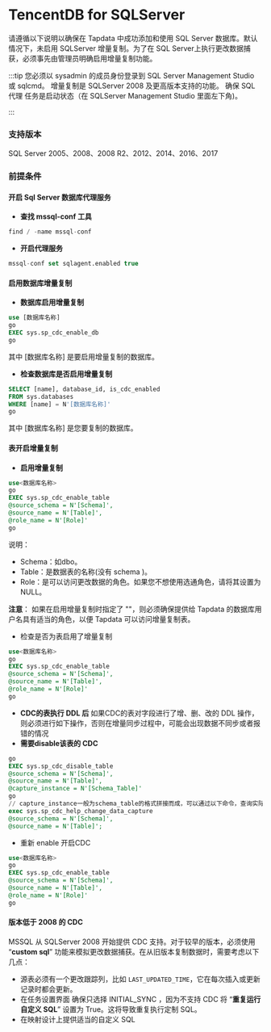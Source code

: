 # TencentDB for SQLServer

请遵循以下说明以确保在 Tapdata 中成功添加和使用 SQL Server 数据库。默认情况下，未启用 SQLServer 增量复制。为了在 SQL Server上执行更改数据捕获，必须事先由管理员明确启用增量复制功能。

:::tip
您必须以 sysadmin 的成员身份登录到 SQL Server Management Studio 或 sqlcmd。 增量复制是 SQLServer 2008 及更高版本支持的功能。 确保 SQL 代理 任务是启动状态（在 SQLServer Management Studio 里面左下角)。

:::

### 支持版本

SQL Server 2005、2008、2008 R2、2012、2014、2016、2017

### 前提条件

#### 开启 Sql Server 数据库代理服务

- **查找 mssql-conf 工具**

```sql
find / -name mssql-conf
```



- **开启代理服务**

```sql
mssql-conf set sqlagent.enabled true
```



#### 启用数据库增量复制

- **数据库启用增量复制**

```sql
use [数据库名称]
go
EXEC sys.sp_cdc_enable_db
go
```

其中 [数据库名称] 是要启用增量复制的数据库。

- **检查数据库是否启用增量复制**

```sql
SELECT [name], database_id, is_cdc_enabled
FROM sys.databases
WHERE [name] = N'[数据库名称]'
go
```


其中 [数据库名称] 是您要复制的数据库。

#### 表开启增量复制

- **启用增量复制**

```sql
use<数据库名称>
go
EXEC sys.sp_cdc_enable_table
@source_schema = N'[Schema]',
@source_name = N'[Table]',
@role_name = N'[Role]'
go
```

说明：

- Schema：如dbo。
- Table：是数据表的名称(没有 schema )。
- Role：是可以访问更改数据的角色。如果您不想使用选通角色，请将其设置为 NULL。

**注意**： 如果在启用增量复制时指定了 ""，则必须确保提供给 Tapdata 的数据库用户名具有适当的角色，以便 Tapdata 可以访问增量复制表。

- 检查是否为表启用了增量复制

```sql
use<数据库名称>
go
EXEC sys.sp_cdc_enable_table
@source_schema = N'[Schema]',
@source_name = N'[Table]',
@role_name = N'[Role]'
go
```



- **CDC的表执行 DDL 后**
  如果CDC的表对字段进行了增、删、改的 DDL 操作，则必须进行如下操作，否则在增量同步过程中，可能会出现数据不同步或者报错的情况
- **需要disable该表的 CDC**

```sql
go
EXEC sys.sp_cdc_disable_table
@source_schema = N'[Schema]',
@source_name = N'[Table]',
@capture_instance = N'[Schema_Table]'
go
// capture_instance一般为schema_table的格式拼接而成，可以通过以下命令，查询实际的值
exec sys.sp_cdc_help_change_data_capture
@source_schema = N'[Schema]',
@source_name = N'[Table]';
```



- 重新 enable 开启CDC

```sql
use<数据库名称>
go
EXEC sys.sp_cdc_enable_table
@source_schema = N'[Schema]',
@source_name = N'[Table]',
@role_name = N'[Role]'
go
```



#### 版本低于 2008 的 CDC

MSSQL 从 SQLServer 2008 开始提供 CDC 支持。对于较早的版本，必须使用 “**custom sql**” 功能来模拟更改数据捕获。在从旧版本复制数据时，需要考虑以下几点：

- 源表必须有一个更改跟踪列，比如 `LAST_UPDATED_TIME`，它在每次插入或更新记录时都会更新。
- 在任务设置界面
  确保只选择 INITIAL_SYNC ，因为不支持 CDC
  将 “**重复运行自定义 SQL**” 设置为 True。这将导致重复执行定制 SQL。
- 在映射设计上提供适当的自定义 SQL